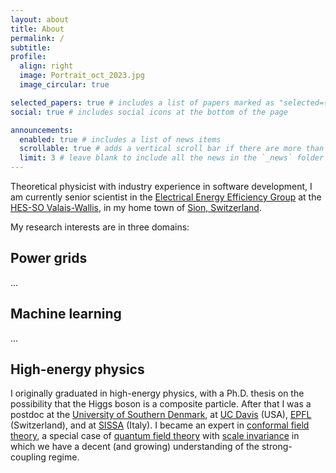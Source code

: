 ```yaml
---
layout: about
title: About
permalink: /
subtitle:
profile:
  align: right
  image: Portrait_oct_2023.jpg
  image_circular: true

selected_papers: true # includes a list of papers marked as "selected={true}"
social: true # includes social icons at the bottom of the page

announcements:
  enabled: true # includes a list of news items
  scrollable: true # adds a vertical scroll bar if there are more than 3 news items
  limit: 3 # leave blank to include all the news in the `_news` folder
---
```


Theoretical physicist with industry experience in software development, I am currently senior scientist in the <a href='https://etranselec.ch/'>Electrical Energy Efficiency Group</a> at the <a href='https://www.hevs.ch/'>HES-SO Valais-Wallis</a>, in my home town of <a href='https://goo.gl/maps/2KSLcLG25jX94kfU9'>Sion, Switzerland</a>.

My research interests are in three domains:

## Power grids

...

## Machine learning

...

## High-energy physics

I originally graduated in high-energy physics, with a Ph.D. thesis on the possibility that the Higgs boson is a composite particle. After that I was a postdoc at the [University of Southern Denmark](https://www.linkedin.com/company/cp3-origins-sdu/), at [UC Davis](https://qmap.ucdavis.edu/) (USA), [EPFL](https://www.epfl.ch/labs/lptp/) (Switzerland), and at [SISSA](https://www.sissa.it/) (Italy). I became an expert in [conformal field theory](https://en.wikipedia.org/wiki/Conformal_field_theory), a special case of [quantum field theory](https://en.wikipedia.org/wiki/Quantum_field_theory) with [scale invariance](https://en.wikipedia.org/wiki/Scale_invariance) in which we have a decent (and growing) understanding of the strong-coupling regime.
